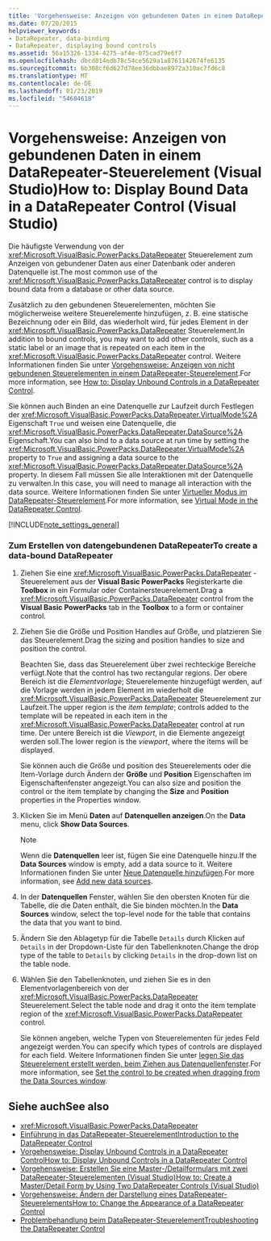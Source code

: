 ```yaml
---
title: 'Vorgehensweise: Anzeigen von gebundenen Daten in einem DataRepeater-Steuerelement (Visual Studio)'
ms.date: 07/20/2015
helpviewer_keywords:
- DataRepeater, data-binding
- DataRepeater, displaying bound controls
ms.assetid: 56a15326-1334-4275-af4e-075cad79e6f7
ms.openlocfilehash: dbcd814edb78c54ce5629a1a8761142674fe6135
ms.sourcegitcommit: 6b308cf6d627d78ee36dbbae8972a310ac7fd6c8
ms.translationtype: MT
ms.contentlocale: de-DE
ms.lasthandoff: 01/23/2019
ms.locfileid: "54684618"
---
```

# <a name="how-to-display-bound-data-in-a-datarepeater-control-visual-studio"></a><span data-ttu-id="86007-102">Vorgehensweise: Anzeigen von gebundenen Daten in einem DataRepeater-Steuerelement (Visual Studio)</span><span class="sxs-lookup"><span data-stu-id="86007-102">How to: Display Bound Data in a DataRepeater Control (Visual Studio)</span></span>
<span data-ttu-id="86007-103">Die häufigste Verwendung von der <xref:Microsoft.VisualBasic.PowerPacks.DataRepeater> Steuerelement zum Anzeigen von gebundener Daten aus einer Datenbank oder anderen Datenquelle ist.</span><span class="sxs-lookup"><span data-stu-id="86007-103">The most common use of the <xref:Microsoft.VisualBasic.PowerPacks.DataRepeater> control is to display bound data from a database or other data source.</span></span>  
  
 <span data-ttu-id="86007-104">Zusätzlich zu den gebundenen Steuerelementen, möchten Sie möglicherweise weitere Steuerelemente hinzufügen, z. B. eine statische Bezeichnung oder ein Bild, das wiederholt wird, für jedes Element in der <xref:Microsoft.VisualBasic.PowerPacks.DataRepeater> Steuerelement.</span><span class="sxs-lookup"><span data-stu-id="86007-104">In addition to bound controls, you may want to add other controls, such as a static label or an image that is repeated on each item in the <xref:Microsoft.VisualBasic.PowerPacks.DataRepeater> control.</span></span> <span data-ttu-id="86007-105">Weitere Informationen finden Sie unter [Vorgehensweise: Anzeigen von nicht gebundenen Steuerelementen in einem DataRepeater-Steuerelement](../../../visual-basic/developing-apps/windows-forms/how-to-display-unbound-controls-in-a-datarepeater-control-visual-studio.md).</span><span class="sxs-lookup"><span data-stu-id="86007-105">For more information, see [How to: Display Unbound Controls in a DataRepeater Control](../../../visual-basic/developing-apps/windows-forms/how-to-display-unbound-controls-in-a-datarepeater-control-visual-studio.md).</span></span>  
  
 <span data-ttu-id="86007-106">Sie können auch Binden an eine Datenquelle zur Laufzeit durch Festlegen der <xref:Microsoft.VisualBasic.PowerPacks.DataRepeater.VirtualMode%2A> Eigenschaft `True` und weisen eine Datenquelle, die <xref:Microsoft.VisualBasic.PowerPacks.DataRepeater.DataSource%2A> Eigenschaft.</span><span class="sxs-lookup"><span data-stu-id="86007-106">You can also bind to a data source at run time by setting the <xref:Microsoft.VisualBasic.PowerPacks.DataRepeater.VirtualMode%2A> property to `True` and assigning a data source to the <xref:Microsoft.VisualBasic.PowerPacks.DataRepeater.DataSource%2A> property.</span></span> <span data-ttu-id="86007-107">In diesem Fall müssen Sie alle Interaktionen mit der Datenquelle zu verwalten.</span><span class="sxs-lookup"><span data-stu-id="86007-107">In this case, you will need to manage all interaction with the data source.</span></span> <span data-ttu-id="86007-108">Weitere Informationen finden Sie unter [Virtueller Modus im DataRepeater-Steuerelement](../../../visual-basic/developing-apps/windows-forms/virtual-mode-in-the-datarepeater-control-visual-studio.md).</span><span class="sxs-lookup"><span data-stu-id="86007-108">For more information, see [Virtual Mode in the DataRepeater Control](../../../visual-basic/developing-apps/windows-forms/virtual-mode-in-the-datarepeater-control-visual-studio.md).</span></span>  
  
[!INCLUDE[note_settings_general](~/includes/note-settings-general-md.md)]  
  
### <a name="to-create-a-data-bound-datarepeater"></a><span data-ttu-id="86007-109">Zum Erstellen von datengebundenen DataRepeater</span><span class="sxs-lookup"><span data-stu-id="86007-109">To create a data-bound DataRepeater</span></span>  
  
1.  <span data-ttu-id="86007-110">Ziehen Sie eine <xref:Microsoft.VisualBasic.PowerPacks.DataRepeater> -Steuerelement aus der **Visual Basic PowerPacks** Registerkarte die **Toolbox** in ein Formular oder Containersteuerelement.</span><span class="sxs-lookup"><span data-stu-id="86007-110">Drag a <xref:Microsoft.VisualBasic.PowerPacks.DataRepeater> control from the **Visual Basic PowerPacks** tab in the **Toolbox** to a form or container control.</span></span>  
  
2.  <span data-ttu-id="86007-111">Ziehen Sie die Größe und Position Handles auf Größe, und platzieren Sie das Steuerelement.</span><span class="sxs-lookup"><span data-stu-id="86007-111">Drag the sizing and position handles to size and position the control.</span></span>  
  
     <span data-ttu-id="86007-112">Beachten Sie, dass das Steuerelement über zwei rechteckige Bereiche verfügt.</span><span class="sxs-lookup"><span data-stu-id="86007-112">Note that the control has two rectangular regions.</span></span> <span data-ttu-id="86007-113">Der obere Bereich ist die *Elementvorlage*; Steuerelemente hinzugefügt werden, auf die Vorlage werden in jedem Element im wiederholt die <xref:Microsoft.VisualBasic.PowerPacks.DataRepeater> Steuerelement zur Laufzeit.</span><span class="sxs-lookup"><span data-stu-id="86007-113">The upper region is the *item template*; controls added to the template will be repeated in each item in the <xref:Microsoft.VisualBasic.PowerPacks.DataRepeater> control at run time.</span></span> <span data-ttu-id="86007-114">Der untere Bereich ist die *Viewport*, in die Elemente angezeigt werden soll.</span><span class="sxs-lookup"><span data-stu-id="86007-114">The lower region is the *viewport*, where the items will be displayed.</span></span>  
  
     <span data-ttu-id="86007-115">Sie können auch die Größe und position des Steuerelements oder die Item-Vorlage durch Ändern der **Größe** und **Position** Eigenschaften im Eigenschaftenfenster angezeigt.</span><span class="sxs-lookup"><span data-stu-id="86007-115">You can also size and position the control or the item template by changing the **Size** and **Position** properties in the Properties window.</span></span>  
  
3.  <span data-ttu-id="86007-116">Klicken Sie im Menü **Daten** auf **Datenquellen anzeigen**.</span><span class="sxs-lookup"><span data-stu-id="86007-116">On the **Data** menu, click **Show Data Sources**.</span></span>  
  
    > [!NOTE]
    >  <span data-ttu-id="86007-117">Wenn die **Datenquellen** leer ist, fügen Sie eine Datenquelle hinzu.</span><span class="sxs-lookup"><span data-stu-id="86007-117">If the **Data Sources** window is empty, add a data source to it.</span></span> <span data-ttu-id="86007-118">Weitere Informationen finden Sie unter [Neue Datenquelle hinzufügen](/visualstudio/data-tools/add-new-data-sources).</span><span class="sxs-lookup"><span data-stu-id="86007-118">For more information, see [Add new data sources](/visualstudio/data-tools/add-new-data-sources).</span></span>  
  
4.  <span data-ttu-id="86007-119">In der **Datenquellen** Fenster, wählen Sie den obersten Knoten für die Tabelle, die die Daten enthält, die Sie binden möchten.</span><span class="sxs-lookup"><span data-stu-id="86007-119">In the **Data Sources** window, select the top-level node for the table that contains the data that you want to bind.</span></span>  
  
5.  <span data-ttu-id="86007-120">Ändern Sie den Ablagetyp für die Tabelle `Details` durch Klicken auf `Details` in der Dropdown-Liste für den Tabellenknoten.</span><span class="sxs-lookup"><span data-stu-id="86007-120">Change the drop type of the table to `Details` by clicking `Details` in the drop-down list on the table node.</span></span>  
  
6.  <span data-ttu-id="86007-121">Wählen Sie den Tabellenknoten, und ziehen Sie es in den Elementvorlagenbereich von der <xref:Microsoft.VisualBasic.PowerPacks.DataRepeater> Steuerelement.</span><span class="sxs-lookup"><span data-stu-id="86007-121">Select the table node and drag it onto the item template region of the <xref:Microsoft.VisualBasic.PowerPacks.DataRepeater> control.</span></span>  
  
     <span data-ttu-id="86007-122">Sie können angeben, welche Typen von Steuerelementen für jedes Feld angezeigt werden.</span><span class="sxs-lookup"><span data-stu-id="86007-122">You can specify which types of controls are displayed for each field.</span></span> <span data-ttu-id="86007-123">Weitere Informationen finden Sie unter [legen Sie das Steuerelement erstellt werden, beim Ziehen aus Datenquellenfenster](/visualstudio/data-tools/set-the-control-to-be-created-when-dragging-from-the-data-sources-window).</span><span class="sxs-lookup"><span data-stu-id="86007-123">For more information, see [Set the control to be created when dragging from the Data Sources window](/visualstudio/data-tools/set-the-control-to-be-created-when-dragging-from-the-data-sources-window).</span></span>  
  
## <a name="see-also"></a><span data-ttu-id="86007-124">Siehe auch</span><span class="sxs-lookup"><span data-stu-id="86007-124">See also</span></span>
- <xref:Microsoft.VisualBasic.PowerPacks.DataRepeater>
- [<span data-ttu-id="86007-125">Einführung in das DataRepeater-Steuerelement</span><span class="sxs-lookup"><span data-stu-id="86007-125">Introduction to the DataRepeater Control</span></span>](../../../visual-basic/developing-apps/windows-forms/introduction-to-the-datarepeater-control-visual-studio.md)
- [<span data-ttu-id="86007-126">Vorgehensweise: Display Unbound Controls in a DataRepeater Control</span><span class="sxs-lookup"><span data-stu-id="86007-126">How to: Display Unbound Controls in a DataRepeater Control</span></span>](../../../visual-basic/developing-apps/windows-forms/how-to-display-unbound-controls-in-a-datarepeater-control-visual-studio.md)
- [<span data-ttu-id="86007-127">Vorgehensweise: Erstellen Sie eine Master-/Detailformulars mit zwei DataRepeater-Steuerelementen (Visual Studio)</span><span class="sxs-lookup"><span data-stu-id="86007-127">How to: Create a Master/Detail Form by Using Two DataRepeater Controls (Visual Studio)</span></span>](../../../visual-basic/developing-apps/windows-forms/how-to-create-a-master-detail-form-by-using-two-datarepeater-controls.md)
- [<span data-ttu-id="86007-128">Vorgehensweise: Ändern der Darstellung eines DataRepeater-Steuerelements</span><span class="sxs-lookup"><span data-stu-id="86007-128">How to: Change the Appearance of a DataRepeater Control</span></span>](../../../visual-basic/developing-apps/windows-forms/how-to-change-the-appearance-of-a-datarepeater-control-visual-studio.md)
- [<span data-ttu-id="86007-129">Problembehandlung beim DataRepeater-Steuerelement</span><span class="sxs-lookup"><span data-stu-id="86007-129">Troubleshooting the DataRepeater Control</span></span>](../../../visual-basic/developing-apps/windows-forms/troubleshooting-the-datarepeater-control-visual-studio.md)
